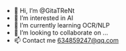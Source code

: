 - 👋 Hi, I’m @GitaTReNt
- 👀 I’m interested in AI
- 🌱 I’m currently learning OCR/NLP
- 💞️ I’m looking to collaborate on ...
- 📫 Contact me 634859247@qq.com

<!---
GitaTReNt/GitaTReNt is a ✨ special ✨ repository because its `README.md` (this file) appears on your GitHub profile.
You can click the Preview link to take a look at your changes.
--->
